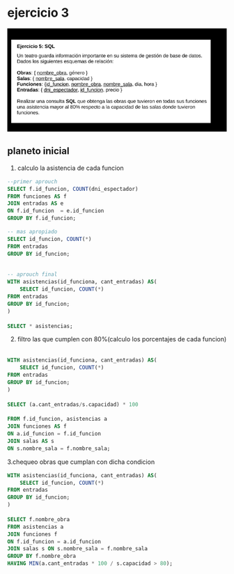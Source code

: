 # ejercicio 3


![enunciado](image-5.png)

## planeto inicial

1. calculo la asistencia de cada funcion

```SQL
--primer aprouch
SELECT f.id_funcion, COUNT(dni_espectador) 
FROM funciones AS f
JOIN entradas AS e
ON f.id_funcion  = e.id_funcion
GROUP BY f.id_funcion;

```

```SQL
-- mas apropiado
SELECT id_funcion, COUNT(*)
FROM entradas
GROUP BY id_funcion;

```


```SQL

-- aprouch final
WITH asistencias(id_funciona, cant_entradas) AS(
    SELECT id_funcion, COUNT(*)
FROM entradas
GROUP BY id_funcion;
)

SELECT * asistencias;

```

2. filtro las que cumplen con 80%(calculo los porcentajes de cada funcion)

```SQL

WITH asistencias(id_funciona, cant_entradas) AS(
    SELECT id_funcion, COUNT(*)
FROM entradas
GROUP BY id_funcion;
)

SELECT (a.cant_entradas/s.capacidad) * 100

FROM f.id_funcion, asistencias a
JOIN funciones AS f 
ON a.id_funcion = f.id_funcion
JOIN salas AS s 
ON s.nombre_sala = f.nombre_sala;

```

3.chequeo obras que cumplan con dicha condicion


```SQL
WITH asistencias(id_funciona, cant_entradas) AS(
    SELECT id_funcion, COUNT(*)
FROM entradas
GROUP BY id_funcion;
)

SELECT f.nombre_obra
FROM asistencias a
JOIN funciones f 
ON f.id_funcion = a.id_funcion
JOIN salas s ON s.nombre_sala = f.nombre_sala
GROUP BY f.nombre_obra
HAVING MIN(a.cant_entradas * 100 / s.capacidad > 80);

```